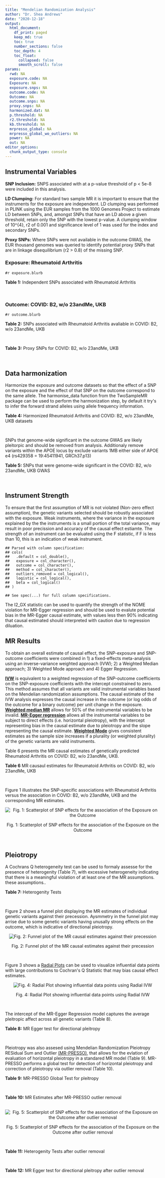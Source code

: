 ```yaml
---
title: "Mendelian Randomization Analysis"
author: "Dr. Shea Andrews"
date: "2020-12-18"
output:
  html_document:
    df_print: paged
    keep_md: true
    toc: true
    number_sections: false
    toc_depth: 4
    toc_float:
      collapsed: false
      smooth_scroll: false
params:
  rwd: NA
  exposure.code: NA
  Exposure: NA
  exposure.snps: NA
  outcome.code: NA
  Outcome: NA
  outcome.snps: NA
  proxy.snps: NA
  harmonized.dat: NA
  p.threshold: NA
  r2.threshold: NA
  kb.threshold: NA
  mrpresso_global: NA
  mrpresso_global_wo_outliers: NA
  power: NA
  out: NA
editor_options:
  chunk_output_type: console
---
```







## Instrumental Variables
**SNP Inclusion:** SNPS associated with at a p-value threshold of p < 5e-8 were included in this analysis.
<br>

**LD Clumping:** For standard two sample MR it is important to ensure that the instruments for the exposure are independent. LD clumping was performed in PLINK using the EUR samples from the 1000 Genomes Project to estimate LD between SNPs, and, amongst SNPs that have an LD above a given threshold, retain only the SNP with the lowest p-value. A clumping window of 10^{4}, r2 of 0.001 and significance level of 1 was used for the index and secondary SNPs.
<br>

**Proxy SNPs:** Where SNPs were not available in the outcome GWAS, the EUR thousand genomes was queried to identify potential proxy SNPs that are in linkage disequilibrium (r2 > 0.8) of the missing SNP.
<br>

### Exposure: Rheumatoid Arthritis
`#r exposure.blurb`
<br>

**Table 1:** Independent SNPs associated with Rheumatoid Arthritis
<div data-pagedtable="false">
  <script data-pagedtable-source type="application/json">
{"columns":[{"label":["SNP"],"name":[1],"type":["chr"],"align":["left"]},{"label":["CHROM"],"name":[2],"type":["dbl"],"align":["right"]},{"label":["POS"],"name":[3],"type":["dbl"],"align":["right"]},{"label":["REF"],"name":[4],"type":["chr"],"align":["left"]},{"label":["ALT"],"name":[5],"type":["chr"],"align":["left"]},{"label":["AF"],"name":[6],"type":["dbl"],"align":["right"]},{"label":["BETA"],"name":[7],"type":["dbl"],"align":["right"]},{"label":["SE"],"name":[8],"type":["dbl"],"align":["right"]},{"label":["Z"],"name":[9],"type":["dbl"],"align":["right"]},{"label":["P"],"name":[10],"type":["dbl"],"align":["right"]},{"label":["N"],"name":[11],"type":["dbl"],"align":["right"]},{"label":["TRAIT"],"name":[12],"type":["chr"],"align":["left"]}],"data":[{"1":"rs187786174","2":"1","3":"2523811","4":"G","5":"A","6":"0.0204778","7":"-0.11653382","8":"0.015306122","9":"-7.613543","10":"2.2e-10","11":"58284","12":"Rheumatoid_Arthritis"},{"1":"rs2240336","2":"1","3":"17674402","4":"C","5":"T","6":"0.3954930","7":"-0.10536052","8":"0.015306122","9":"-6.883554","10":"1.4e-09","11":"58284","12":"Rheumatoid_Arthritis"},{"1":"rs28411352","2":"1","3":"38278579","4":"C","5":"T","6":"0.2434500","7":"0.10436002","8":"0.022959184","9":"4.545458","10":"5.2e-09","11":"58284","12":"Rheumatoid_Arthritis"},{"1":"rs2476601","2":"1","3":"114377568","4":"A","5":"G","6":"0.8679250","7":"-0.59332700","8":"0.043367347","9":"-13.681400","10":"1.6e-149","11":"58284","12":"Rheumatoid_Arthritis"},{"1":"rs61828284","2":"1","3":"173299743","4":"C","5":"T","6":"0.0550693","7":"-0.19845094","8":"0.028061224","9":"-7.072070","10":"8.7e-09","11":"58284","12":"Rheumatoid_Arthritis"},{"1":"rs34695944","2":"2","3":"61124850","4":"T","5":"C","6":"0.3807150","7":"0.11653400","8":"0.015306122","9":"7.613540","10":"4.4e-14","11":"58284","12":"Rheumatoid_Arthritis"},{"1":"rs2661798","2":"2","3":"65635688","4":"A","5":"T","6":"0.3834450","7":"0.09431070","8":"0.015306122","9":"6.161630","10":"1.1e-09","11":"58284","12":"Rheumatoid_Arthritis"},{"1":"rs9653442","2":"2","3":"100825367","4":"C","5":"T","6":"0.5316020","7":"-0.10536052","8":"0.015306122","9":"-6.883554","10":"3.6e-12","11":"58284","12":"Rheumatoid_Arthritis"},{"1":"rs13426947","2":"2","3":"191933254","4":"G","5":"A","6":"0.1827410","7":"0.13102826","8":"0.022959184","9":"5.707009","10":"2.4e-12","11":"58284","12":"Rheumatoid_Arthritis"},{"1":"rs3087243","2":"2","3":"204738919","4":"G","5":"A","6":"0.3997100","7":"-0.13926207","8":"0.015306122","9":"-9.098455","10":"9.2e-20","11":"58284","12":"Rheumatoid_Arthritis"},{"1":"rs4452313","2":"3","3":"17047032","4":"A","5":"T","6":"0.2911230","7":"0.10536100","8":"0.015306122","9":"6.883550","10":"2.7e-10","11":"58284","12":"Rheumatoid_Arthritis"},{"1":"rs9310852","2":"3","3":"27784997","4":"A","5":"G","6":"0.4663500","7":"0.08338160","8":"0.015306122","9":"5.447600","10":"3.2e-08","11":"58284","12":"Rheumatoid_Arthritis"},{"1":"rs73081554","2":"3","3":"58302935","4":"C","5":"T","6":"0.0746377","7":"0.16551444","8":"0.035714286","9":"4.634404","10":"4.7e-08","11":"58284","12":"Rheumatoid_Arthritis"},{"1":"rs34046593","2":"4","3":"26111593","4":"G","5":"A","6":"0.2991580","7":"0.13976194","8":"0.020408163","9":"6.848335","10":"9.2e-17","11":"58284","12":"Rheumatoid_Arthritis"},{"1":"rs7731626","2":"5","3":"55444683","4":"G","5":"A","6":"0.3155110","7":"-0.19845094","8":"0.017857143","9":"-11.113253","10":"7.9e-23","11":"58284","12":"Rheumatoid_Arthritis"},{"1":"rs2561477","2":"5","3":"102608924","4":"G","5":"A","6":"0.3092130","7":"-0.10536052","8":"0.015306122","9":"-6.883554","10":"5.2e-10","11":"58284","12":"Rheumatoid_Arthritis"},{"1":"rs75599496","2":"6","3":"29205139","4":"G","5":"A","6":"0.0732724","7":"0.26236426","8":"0.038265306","9":"6.856453","10":"9.3e-18","11":"58284","12":"Rheumatoid_Arthritis"},{"1":"rs73432769","2":"6","3":"30716170","4":"C","5":"T","6":"0.0184850","7":"0.35065687","8":"0.066326531","9":"5.286827","10":"2.3e-13","11":"58284","12":"Rheumatoid_Arthritis"},{"1":"rs7754520","2":"6","3":"31906505","4":"C","5":"T","6":"0.0691295","7":"-0.57981850","8":"0.017857143","9":"-32.469836","10":"2.5e-75","11":"58284","12":"Rheumatoid_Arthritis"},{"1":"rs9296009","2":"6","3":"32114515","4":"A","5":"T","6":"0.1878170","7":"0.59783700","8":"0.007653061","9":"78.117400","10":"1.0e-250","11":"58284","12":"Rheumatoid_Arthritis"},{"1":"rs2858329","2":"6","3":"32658801","4":"A","5":"G","6":"0.4728350","7":"0.47803600","8":"0.010204082","9":"46.847500","10":"4.9e-204","11":"58284","12":"Rheumatoid_Arthritis"},{"1":"rs9277398","2":"6","3":"33051280","4":"T","5":"C","6":"0.2576700","7":"-0.35065700","8":"0.025510204","9":"-13.745700","10":"1.3e-86","11":"58284","12":"Rheumatoid_Arthritis"},{"1":"rs9277956","2":"6","3":"33211790","4":"G","5":"C","6":"0.1124360","7":"0.24846100","8":"0.017857143","9":"13.913800","10":"1.1e-32","11":"58284","12":"Rheumatoid_Arthritis"},{"1":"rs3799963","2":"6","3":"44231479","4":"G","5":"C","6":"0.0456204","7":"0.28768200","8":"0.038265306","9":"7.518090","10":"3.3e-08","11":"58284","12":"Rheumatoid_Arthritis"},{"1":"rs17264332","2":"6","3":"138005515","4":"A","5":"G","6":"0.2031930","7":"0.16251900","8":"0.015306122","9":"10.617900","10":"7.1e-19","11":"58284","12":"Rheumatoid_Arthritis"},{"1":"rs212389","2":"6","3":"159489791","4":"G","5":"A","6":"0.6965900","7":"0.09531018","8":"0.017857143","9":"5.337370","10":"1.1e-09","11":"58284","12":"Rheumatoid_Arthritis"},{"1":"rs1571878","2":"6","3":"167540842","4":"C","5":"T","6":"0.5631370","7":"-0.11653382","8":"0.012755102","9":"-9.136251","10":"4.9e-15","11":"58284","12":"Rheumatoid_Arthritis"},{"1":"rs3778753","2":"7","3":"128580042","4":"A","5":"G","6":"0.4340900","7":"0.11653400","8":"0.012755102","9":"9.136250","10":"4.2e-12","11":"58284","12":"Rheumatoid_Arthritis"},{"1":"rs11574914","2":"9","3":"34710338","4":"G","5":"A","6":"0.2992700","7":"0.12221763","8":"0.017857143","9":"6.844187","10":"1.5e-13","11":"58284","12":"Rheumatoid_Arthritis"},{"1":"rs10985070","2":"9","3":"123636121","4":"C","5":"A","6":"0.5272530","7":"-0.08338161","8":"0.015306122","9":"-5.447598","10":"1.7e-08","11":"58284","12":"Rheumatoid_Arthritis"},{"1":"rs706778","2":"10","3":"6098949","4":"C","5":"T","6":"0.4382760","7":"0.10436002","8":"0.017857143","9":"5.844161","10":"7.1e-12","11":"58284","12":"Rheumatoid_Arthritis"},{"1":"rs537544","2":"10","3":"8108382","4":"C","5":"T","6":"0.6293170","7":"-0.11653382","8":"0.015306122","9":"-7.613543","10":"8.0e-11","11":"58284","12":"Rheumatoid_Arthritis"},{"1":"rs12764378","2":"10","3":"63800004","4":"G","5":"A","6":"0.1825770","7":"0.13102826","8":"0.020408163","9":"6.420385","10":"1.9e-13","11":"58284","12":"Rheumatoid_Arthritis"},{"1":"rs10790268","2":"11","3":"118729391","4":"A","5":"G","6":"0.7762200","7":"0.16251900","8":"0.017857143","9":"9.101060","10":"3.3e-15","11":"58284","12":"Rheumatoid_Arthritis"},{"1":"rs9603608","2":"13","3":"40318819","4":"A","5":"C","6":"0.3852190","7":"-0.10436000","8":"0.017857143","9":"-5.844160","10":"7.6e-11","11":"58284","12":"Rheumatoid_Arthritis"},{"1":"rs8032939","2":"15","3":"38834033","4":"T","5":"C","6":"0.2649730","7":"0.11653400","8":"0.015306122","9":"7.613540","10":"2.4e-12","11":"58284","12":"Rheumatoid_Arthritis"},{"1":"rs8026898","2":"15","3":"69991417","4":"G","5":"A","6":"0.2595490","7":"0.14842001","8":"0.017857143","9":"8.311520","10":"2.4e-17","11":"58284","12":"Rheumatoid_Arthritis"},{"1":"rs13330176","2":"16","3":"86019087","4":"T","5":"A","6":"0.2022250","7":"0.11332869","8":"0.022959184","9":"4.936094","10":"9.0e-09","11":"58284","12":"Rheumatoid_Arthritis"},{"1":"rs59716545","2":"17","3":"38031857","4":"T","5":"G","6":"0.4167600","7":"0.09431070","8":"0.015306122","9":"6.161630","10":"2.0e-09","11":"58284","12":"Rheumatoid_Arthritis"},{"1":"rs592390","2":"18","3":"12822314","4":"T","5":"C","6":"0.4455140","7":"-0.09531020","8":"0.017857143","9":"-5.337370","10":"3.8e-09","11":"58284","12":"Rheumatoid_Arthritis"},{"1":"rs74956615","2":"19","3":"10427721","4":"T","5":"A","6":"0.0428850","7":"-0.37106368","8":"0.033163265","9":"-11.188997","10":"3.3e-16","11":"58284","12":"Rheumatoid_Arthritis"},{"1":"rs4239702","2":"20","3":"44749251","4":"T","5":"C","6":"0.7548950","7":"0.13926200","8":"0.015306122","9":"9.098460","10":"4.2e-14","11":"58284","12":"Rheumatoid_Arthritis"},{"1":"rs8133843","2":"21","3":"36738242","4":"G","5":"A","6":"0.6307830","7":"0.09531018","8":"0.020408163","9":"4.670199","10":"6.0e-09","11":"58284","12":"Rheumatoid_Arthritis"},{"1":"rs225433","2":"21","3":"43809418","4":"C","5":"G","6":"0.2398330","7":"-0.12783337","8":"0.020408163","9":"-6.263835","10":"1.8e-08","11":"58284","12":"Rheumatoid_Arthritis"},{"1":"rs2069235","2":"22","3":"39747780","4":"G","5":"A","6":"0.3169090","7":"0.10436002","8":"0.017857143","9":"5.844161","10":"3.0e-10","11":"58284","12":"Rheumatoid_Arthritis"}],"options":{"columns":{"min":{},"max":[10]},"rows":{"min":[10],"max":[10]},"pages":{}}}
  </script>
</div>
<br>

### Outcome: COVID: B2, w/o 23andMe, UKB
`#r outcome.blurb`
<br>

**Table 2:** SNPs associated with Rheumatoid Arthritis avaliable in COVID: B2, w/o 23andMe, UKB
<div data-pagedtable="false">
  <script data-pagedtable-source type="application/json">
{"columns":[{"label":["SNP"],"name":[1],"type":["chr"],"align":["left"]},{"label":["CHROM"],"name":[2],"type":["dbl"],"align":["right"]},{"label":["POS"],"name":[3],"type":["dbl"],"align":["right"]},{"label":["REF"],"name":[4],"type":["chr"],"align":["left"]},{"label":["ALT"],"name":[5],"type":["chr"],"align":["left"]},{"label":["AF"],"name":[6],"type":["dbl"],"align":["right"]},{"label":["BETA"],"name":[7],"type":["dbl"],"align":["right"]},{"label":["SE"],"name":[8],"type":["dbl"],"align":["right"]},{"label":["Z"],"name":[9],"type":["dbl"],"align":["right"]},{"label":["P"],"name":[10],"type":["dbl"],"align":["right"]},{"label":["N"],"name":[11],"type":["dbl"],"align":["right"]},{"label":["TRAIT"],"name":[12],"type":["chr"],"align":["left"]}],"data":[{"1":"rs2240336","2":"1","3":"17674402","4":"C","5":"T","6":"0.41490","7":"5.5840e-03","8":"0.026052","9":"0.214340550","10":"8.303e-01","11":"543388","12":"COVID:_hospitalized_vs._population__eur_w/o_23andMe__ukbb"},{"1":"rs28411352","2":"1","3":"38278579","4":"C","5":"T","6":"0.28920","7":"-9.8667e-02","8":"0.030626","9":"-3.221674394","10":"1.275e-03","11":"543388","12":"COVID:_hospitalized_vs._population__eur_w/o_23andMe__ukbb"},{"1":"rs2476601","2":"1","3":"114377568","4":"A","5":"G","6":"0.85740","7":"-2.0150e-02","8":"0.045765","9":"-0.440292800","10":"6.597e-01","11":"543388","12":"COVID:_hospitalized_vs._population__eur_w/o_23andMe__ukbb"},{"1":"rs61828284","2":"1","3":"173299743","4":"C","5":"T","6":"0.07610","7":"-1.4596e-04","8":"0.049429","9":"-0.002952922","10":"9.976e-01","11":"543388","12":"COVID:_hospitalized_vs._population__eur_w/o_23andMe__ukbb"},{"1":"rs34695944","2":"2","3":"61124850","4":"T","5":"C","6":"0.35330","7":"-9.5032e-03","8":"0.026495","9":"-0.358678996","10":"7.198e-01","11":"543388","12":"COVID:_hospitalized_vs._population__eur_w/o_23andMe__ukbb"},{"1":"rs2661798","2":"2","3":"65635688","4":"A","5":"T","6":"0.41620","7":"-4.6787e-02","8":"0.033035","9":"-1.416285758","10":"1.567e-01","11":"533332","12":"COVID:_hospitalized_vs._population__eur_w/o_23andMe__ukbb"},{"1":"rs9653442","2":"2","3":"100825367","4":"C","5":"T","6":"0.53050","7":"-6.8035e-02","8":"0.025700","9":"-2.647276265","10":"8.114e-03","11":"543388","12":"COVID:_hospitalized_vs._population__eur_w/o_23andMe__ukbb"},{"1":"rs13426947","2":"2","3":"191933254","4":"G","5":"A","6":"0.21850","7":"1.9077e-02","8":"0.032219","9":"0.592104038","10":"5.538e-01","11":"543388","12":"COVID:_hospitalized_vs._population__eur_w/o_23andMe__ukbb"},{"1":"rs3087243","2":"2","3":"204738919","4":"G","5":"A","6":"0.37260","7":"-3.0253e-02","8":"0.026001","9":"-1.163532172","10":"2.446e-01","11":"542775","12":"COVID:_hospitalized_vs._population__eur_w/o_23andMe__ukbb"},{"1":"rs4452313","2":"3","3":"17047032","4":"A","5":"T","6":"0.29290","7":"-2.8109e-02","8":"0.027571","9":"-1.019513257","10":"3.080e-01","11":"543388","12":"COVID:_hospitalized_vs._population__eur_w/o_23andMe__ukbb"},{"1":"rs9310852","2":"3","3":"27784997","4":"A","5":"G","6":"0.46600","7":"-2.8939e-02","8":"0.032823","9":"-0.881668342","10":"3.780e-01","11":"533332","12":"COVID:_hospitalized_vs._population__eur_w/o_23andMe__ukbb"},{"1":"rs73081554","2":"3","3":"58302935","4":"C","5":"T","6":"0.07081","7":"-8.7457e-02","8":"0.071394","9":"-1.224990896","10":"2.206e-01","11":"533332","12":"COVID:_hospitalized_vs._population__eur_w/o_23andMe__ukbb"},{"1":"rs34046593","2":"4","3":"26111593","4":"G","5":"A","6":"0.29260","7":"7.0423e-02","8":"0.034776","9":"2.025046009","10":"4.287e-02","11":"533332","12":"COVID:_hospitalized_vs._population__eur_w/o_23andMe__ukbb"},{"1":"rs7731626","2":"5","3":"55444683","4":"G","5":"A","6":"0.34280","7":"-8.1959e-03","8":"0.026461","9":"-0.309735082","10":"7.568e-01","11":"542775","12":"COVID:_hospitalized_vs._population__eur_w/o_23andMe__ukbb"},{"1":"rs2561477","2":"5","3":"102608924","4":"G","5":"A","6":"0.30650","7":"-4.3881e-03","8":"0.034374","9":"-0.127657532","10":"8.984e-01","11":"533332","12":"COVID:_hospitalized_vs._population__eur_w/o_23andMe__ukbb"},{"1":"rs75599496","2":"6","3":"29205139","4":"G","5":"A","6":"0.07965","7":"4.0054e-02","8":"0.058525","9":"0.684391286","10":"4.937e-01","11":"543388","12":"COVID:_hospitalized_vs._population__eur_w/o_23andMe__ukbb"},{"1":"rs73432769","2":"6","3":"30716170","4":"C","5":"T","6":"0.02304","7":"4.1331e-02","8":"0.087684","9":"0.471363077","10":"6.374e-01","11":"543388","12":"COVID:_hospitalized_vs._population__eur_w/o_23andMe__ukbb"},{"1":"rs7754520","2":"6","3":"31906505","4":"C","5":"T","6":"0.08313","7":"5.5138e-02","8":"0.044656","9":"1.234727696","10":"2.169e-01","11":"542775","12":"COVID:_hospitalized_vs._population__eur_w/o_23andMe__ukbb"},{"1":"rs9296009","2":"6","3":"32114515","4":"A","5":"T","6":"0.23830","7":"4.5171e-02","8":"0.042990","9":"1.050732729","10":"2.934e-01","11":"533332","12":"COVID:_hospitalized_vs._population__eur_w/o_23andMe__ukbb"},{"1":"rs9277398","2":"6","3":"33051280","4":"T","5":"C","6":"0.29200","7":"3.3666e-02","8":"0.037824","9":"0.890069797","10":"3.734e-01","11":"530714","12":"COVID:_hospitalized_vs._population__eur_w/o_23andMe__ukbb"},{"1":"rs9277956","2":"6","3":"33211790","4":"G","5":"C","6":"0.14650","7":"1.5920e-02","8":"0.044303","9":"0.359343611","10":"7.193e-01","11":"294621","12":"COVID:_hospitalized_vs._population__eur_w/o_23andMe__ukbb"},{"1":"rs3799963","2":"6","3":"44231479","4":"G","5":"C","6":"0.05656","7":"-9.3209e-02","8":"0.087518","9":"-1.065026623","10":"2.869e-01","11":"532719","12":"COVID:_hospitalized_vs._population__eur_w/o_23andMe__ukbb"},{"1":"rs17264332","2":"6","3":"138005515","4":"A","5":"G","6":"0.19230","7":"-3.5484e-02","8":"0.031929","9":"-1.111340787","10":"2.664e-01","11":"543388","12":"COVID:_hospitalized_vs._population__eur_w/o_23andMe__ukbb"},{"1":"rs212389","2":"6","3":"159489791","4":"G","5":"A","6":"0.65850","7":"7.8687e-05","8":"0.026772","9":"0.002939153","10":"9.977e-01","11":"542775","12":"COVID:_hospitalized_vs._population__eur_w/o_23andMe__ukbb"},{"1":"rs1571878","2":"6","3":"167540842","4":"C","5":"T","6":"0.54440","7":"-1.9019e-02","8":"0.025769","9":"-0.738057356","10":"4.605e-01","11":"543388","12":"COVID:_hospitalized_vs._population__eur_w/o_23andMe__ukbb"},{"1":"rs3778753","2":"7","3":"128580042","4":"A","5":"G","6":"0.46180","7":"1.4711e-02","8":"0.032242","9":"0.456268222","10":"6.482e-01","11":"532719","12":"COVID:_hospitalized_vs._population__eur_w/o_23andMe__ukbb"},{"1":"rs11574914","2":"9","3":"34710338","4":"G","5":"A","6":"0.30740","7":"-2.3123e-02","8":"0.034940","9":"-0.661791643","10":"5.081e-01","11":"533332","12":"COVID:_hospitalized_vs._population__eur_w/o_23andMe__ukbb"},{"1":"rs10985070","2":"9","3":"123636121","4":"C","5":"A","6":"0.53890","7":"1.0148e-03","8":"0.033475","9":"0.030315161","10":"9.758e-01","11":"533332","12":"COVID:_hospitalized_vs._population__eur_w/o_23andMe__ukbb"},{"1":"rs706778","2":"10","3":"6098949","4":"C","5":"T","6":"0.46060","7":"6.1159e-02","8":"0.025898","9":"2.361533709","10":"1.820e-02","11":"543388","12":"COVID:_hospitalized_vs._population__eur_w/o_23andMe__ukbb"},{"1":"rs537544","2":"10","3":"8108382","4":"C","5":"T","6":"0.61600","7":"-1.0692e-02","8":"0.034557","9":"-0.309401858","10":"7.570e-01","11":"532719","12":"COVID:_hospitalized_vs._population__eur_w/o_23andMe__ukbb"},{"1":"rs12764378","2":"10","3":"63800004","4":"G","5":"A","6":"0.20680","7":"-2.0724e-02","8":"0.030575","9":"-0.677808667","10":"4.979e-01","11":"543388","12":"COVID:_hospitalized_vs._population__eur_w/o_23andMe__ukbb"},{"1":"rs10790268","2":"11","3":"118729391","4":"A","5":"G","6":"0.81870","7":"-3.4750e-02","8":"0.034486","9":"-1.007655280","10":"3.136e-01","11":"540772","12":"COVID:_hospitalized_vs._population__eur_w/o_23andMe__ukbb"},{"1":"rs9603608","2":"13","3":"40318819","4":"A","5":"C","6":"0.33920","7":"-2.7720e-02","8":"0.029462","9":"-0.940872989","10":"3.468e-01","11":"540772","12":"COVID:_hospitalized_vs._population__eur_w/o_23andMe__ukbb"},{"1":"rs8032939","2":"15","3":"38834033","4":"T","5":"C","6":"0.24650","7":"-1.1478e-02","8":"0.029407","9":"-0.390315231","10":"6.963e-01","11":"543388","12":"COVID:_hospitalized_vs._population__eur_w/o_23andMe__ukbb"},{"1":"rs8026898","2":"15","3":"69991417","4":"G","5":"A","6":"0.27040","7":"1.7650e-02","8":"0.028949","9":"0.609692908","10":"5.421e-01","11":"543388","12":"COVID:_hospitalized_vs._population__eur_w/o_23andMe__ukbb"},{"1":"rs13330176","2":"16","3":"86019087","4":"T","5":"A","6":"0.21820","7":"5.4118e-02","8":"0.039999","9":"1.352983825","10":"1.761e-01","11":"533332","12":"COVID:_hospitalized_vs._population__eur_w/o_23andMe__ukbb"},{"1":"rs59716545","2":"17","3":"38031857","4":"T","5":"G","6":"0.46540","7":"4.6110e-02","8":"0.026742","9":"1.724253982","10":"8.466e-02","11":"30266","12":"COVID:_hospitalized_vs._population__eur_w/o_23andMe__ukbb"},{"1":"rs592390","2":"18","3":"12822314","4":"T","5":"C","6":"0.45650","7":"2.7446e-02","8":"0.025895","9":"1.059895733","10":"2.892e-01","11":"543388","12":"COVID:_hospitalized_vs._population__eur_w/o_23andMe__ukbb"},{"1":"rs74956615","2":"19","3":"10427721","4":"T","5":"A","6":"0.04672","7":"3.6159e-01","8":"0.057347","9":"6.305299318","10":"2.875e-10","11":"268364","12":"COVID:_hospitalized_vs._population__eur_w/o_23andMe__ukbb"},{"1":"rs4239702","2":"20","3":"44749251","4":"T","5":"C","6":"0.72360","7":"8.0625e-03","8":"0.027987","9":"0.288080180","10":"7.733e-01","11":"543388","12":"COVID:_hospitalized_vs._population__eur_w/o_23andMe__ukbb"},{"1":"rs8133843","2":"21","3":"36738242","4":"G","5":"A","6":"0.61270","7":"6.7698e-02","8":"0.033020","9":"2.050211993","10":"4.035e-02","11":"533332","12":"COVID:_hospitalized_vs._population__eur_w/o_23andMe__ukbb"},{"1":"rs225433","2":"21","3":"43809418","4":"C","5":"G","6":"0.22370","7":"-1.6680e-02","8":"0.051698","9":"-0.322643042","10":"7.470e-01","11":"530103","12":"COVID:_hospitalized_vs._population__eur_w/o_23andMe__ukbb"},{"1":"rs2069235","2":"22","3":"39747780","4":"G","5":"A","6":"0.29910","7":"-6.3362e-03","8":"0.028659","9":"-0.221089361","10":"8.250e-01","11":"543388","12":"COVID:_hospitalized_vs._population__eur_w/o_23andMe__ukbb"},{"1":"rs187786174","2":"NA","3":"NA","4":"NA","5":"NA","6":"NA","7":"NA","8":"NA","9":"NA","10":"NA","11":"NA","12":"NA"},{"1":"rs2858329","2":"NA","3":"NA","4":"NA","5":"NA","6":"NA","7":"NA","8":"NA","9":"NA","10":"NA","11":"NA","12":"NA"}],"options":{"columns":{"min":{},"max":[10]},"rows":{"min":[10],"max":[10]},"pages":{}}}
  </script>
</div>
<br>

**Table 3:** Proxy SNPs for COVID: B2, w/o 23andMe, UKB
<div data-pagedtable="false">
  <script data-pagedtable-source type="application/json">
{"columns":[{"label":["target_snp"],"name":[1],"type":["chr"],"align":["left"]},{"label":["proxy_snp"],"name":[2],"type":["chr"],"align":["left"]},{"label":["ld.r2"],"name":[3],"type":["dbl"],"align":["right"]},{"label":["Dprime"],"name":[4],"type":["dbl"],"align":["right"]},{"label":["PHASE"],"name":[5],"type":["chr"],"align":["left"]},{"label":["X12"],"name":[6],"type":["lgl"],"align":["right"]},{"label":["CHROM"],"name":[7],"type":["dbl"],"align":["right"]},{"label":["POS"],"name":[8],"type":["dbl"],"align":["right"]},{"label":["REF.proxy"],"name":[9],"type":["chr"],"align":["left"]},{"label":["ALT.proxy"],"name":[10],"type":["chr"],"align":["left"]},{"label":["AF"],"name":[11],"type":["dbl"],"align":["right"]},{"label":["BETA"],"name":[12],"type":["dbl"],"align":["right"]},{"label":["SE"],"name":[13],"type":["dbl"],"align":["right"]},{"label":["Z"],"name":[14],"type":["dbl"],"align":["right"]},{"label":["P"],"name":[15],"type":["dbl"],"align":["right"]},{"label":["N"],"name":[16],"type":["dbl"],"align":["right"]},{"label":["TRAIT"],"name":[17],"type":["chr"],"align":["left"]},{"label":["ref"],"name":[18],"type":["chr"],"align":["left"]},{"label":["ref.proxy"],"name":[19],"type":["chr"],"align":["left"]},{"label":["alt"],"name":[20],"type":["chr"],"align":["left"]},{"label":["alt.proxy"],"name":[21],"type":["chr"],"align":["left"]},{"label":["ALT"],"name":[22],"type":["chr"],"align":["left"]},{"label":["REF"],"name":[23],"type":["chr"],"align":["left"]},{"label":["proxy.outcome"],"name":[24],"type":["lgl"],"align":["right"]}],"data":[{"1":"rs187786174","2":"rs745368","3":"0.990767","4":"1","5":"AT/GC","6":"NA","7":"1","8":"2524205","9":"C","10":"T","11":"0.3232","12":"-0.013184","13":"0.029813","14":"-0.4422232","15":"0.6583","16":"540159","17":"COVID:_hospitalized_vs._population__eur_w/o_23andMe__ukbb","18":"A","19":"T","20":"G","21":"C","22":"A","23":"G","24":"TRUE"},{"1":"rs2858329","2":"rs9275101","3":"0.988131","4":"1","5":"AG/GA","6":"NA","7":"6","8":"32649355","9":"G","10":"A","11":"0.4176","12":"-0.038969","13":"0.036123","14":"-1.0787864","15":"0.2807","16":"530714","17":"COVID:_hospitalized_vs._population__eur_w/o_23andMe__ukbb","18":"A","19":"G","20":"G","21":"A","22":"G","23":"A","24":"TRUE"}],"options":{"columns":{"min":{},"max":[10]},"rows":{"min":[10],"max":[10]},"pages":{}}}
  </script>
</div>
<br>

## Data harmonization
Harmonize the exposure and outcome datasets so that the effect of a SNP on the exposure and the effect of that SNP on the outcome correspond to the same allele. The harmonise_data function from the TwoSampleMR package can be used to perform the harmonization step, by default it try's to infer the forward strand alleles using allele frequency information.
<br>

**Table 4:** Harmonized Rheumatoid Arthritis and COVID: B2, w/o 23andMe, UKB datasets
<div data-pagedtable="false">
  <script data-pagedtable-source type="application/json">
{"columns":[{"label":["SNP"],"name":[1],"type":["chr"],"align":["left"]},{"label":["effect_allele.exposure"],"name":[2],"type":["chr"],"align":["left"]},{"label":["other_allele.exposure"],"name":[3],"type":["chr"],"align":["left"]},{"label":["effect_allele.outcome"],"name":[4],"type":["chr"],"align":["left"]},{"label":["other_allele.outcome"],"name":[5],"type":["chr"],"align":["left"]},{"label":["beta.exposure"],"name":[6],"type":["dbl"],"align":["right"]},{"label":["beta.outcome"],"name":[7],"type":["dbl"],"align":["right"]},{"label":["eaf.exposure"],"name":[8],"type":["dbl"],"align":["right"]},{"label":["eaf.outcome"],"name":[9],"type":["dbl"],"align":["right"]},{"label":["remove"],"name":[10],"type":["lgl"],"align":["right"]},{"label":["palindromic"],"name":[11],"type":["lgl"],"align":["right"]},{"label":["ambiguous"],"name":[12],"type":["lgl"],"align":["right"]},{"label":["id.outcome"],"name":[13],"type":["chr"],"align":["left"]},{"label":["chr.outcome"],"name":[14],"type":["dbl"],"align":["right"]},{"label":["pos.outcome"],"name":[15],"type":["dbl"],"align":["right"]},{"label":["se.outcome"],"name":[16],"type":["dbl"],"align":["right"]},{"label":["z.outcome"],"name":[17],"type":["dbl"],"align":["right"]},{"label":["pval.outcome"],"name":[18],"type":["dbl"],"align":["right"]},{"label":["samplesize.outcome"],"name":[19],"type":["dbl"],"align":["right"]},{"label":["outcome"],"name":[20],"type":["chr"],"align":["left"]},{"label":["mr_keep.outcome"],"name":[21],"type":["lgl"],"align":["right"]},{"label":["pval_origin.outcome"],"name":[22],"type":["chr"],"align":["left"]},{"label":["chr.exposure"],"name":[23],"type":["dbl"],"align":["right"]},{"label":["pos.exposure"],"name":[24],"type":["dbl"],"align":["right"]},{"label":["se.exposure"],"name":[25],"type":["dbl"],"align":["right"]},{"label":["z.exposure"],"name":[26],"type":["dbl"],"align":["right"]},{"label":["pval.exposure"],"name":[27],"type":["dbl"],"align":["right"]},{"label":["samplesize.exposure"],"name":[28],"type":["dbl"],"align":["right"]},{"label":["exposure"],"name":[29],"type":["chr"],"align":["left"]},{"label":["mr_keep.exposure"],"name":[30],"type":["lgl"],"align":["right"]},{"label":["pval_origin.exposure"],"name":[31],"type":["chr"],"align":["left"]},{"label":["id.exposure"],"name":[32],"type":["chr"],"align":["left"]},{"label":["action"],"name":[33],"type":["dbl"],"align":["right"]},{"label":["mr_keep"],"name":[34],"type":["lgl"],"align":["right"]},{"label":["pt"],"name":[35],"type":["dbl"],"align":["right"]},{"label":["pleitropy_keep"],"name":[36],"type":["lgl"],"align":["right"]},{"label":["mrpresso_RSSobs"],"name":[37],"type":["dbl"],"align":["right"]},{"label":["mrpresso_pval"],"name":[38],"type":["chr"],"align":["left"]},{"label":["mrpresso_keep"],"name":[39],"type":["lgl"],"align":["right"]}],"data":[{"1":"rs10790268","2":"G","3":"A","4":"G","5":"A","6":"0.16251900","7":"-3.4750e-02","8":"0.7762200","9":"0.81870","10":"FALSE","11":"FALSE","12":"FALSE","13":"FXpkWR","14":"11","15":"118729391","16":"0.034486","17":"-1.007655280","18":"3.136e-01","19":"540772","20":"covidhgi2020anaB2v4eurwoukbb","21":"TRUE","22":"reported","23":"11","24":"118729391","25":"0.017857143","26":"9.101060","27":"3.3e-15","28":"58284","29":"Okada2014rartis","30":"TRUE","31":"reported","32":"pAHhrW","33":"2","34":"TRUE","35":"5e-08","36":"TRUE","37":"1.005496e-03","38":"1","39":"TRUE"},{"1":"rs10985070","2":"A","3":"C","4":"A","5":"C","6":"-0.08338161","7":"1.0148e-03","8":"0.5272530","9":"0.53890","10":"FALSE","11":"FALSE","12":"FALSE","13":"FXpkWR","14":"9","15":"123636121","16":"0.033475","17":"0.030315161","18":"9.758e-01","19":"533332","20":"covidhgi2020anaB2v4eurwoukbb","21":"TRUE","22":"reported","23":"9","24":"123636121","25":"0.015306122","26":"-5.447598","27":"1.7e-08","28":"58284","29":"Okada2014rartis","30":"TRUE","31":"reported","32":"pAHhrW","33":"2","34":"TRUE","35":"5e-08","36":"TRUE","37":"6.313475e-07","38":"1","39":"TRUE"},{"1":"rs11574914","2":"A","3":"G","4":"A","5":"G","6":"0.12221763","7":"-2.3123e-02","8":"0.2992700","9":"0.30740","10":"FALSE","11":"FALSE","12":"FALSE","13":"FXpkWR","14":"9","15":"34710338","16":"0.034940","17":"-0.661791643","18":"5.081e-01","19":"533332","20":"covidhgi2020anaB2v4eurwoukbb","21":"TRUE","22":"reported","23":"9","24":"34710338","25":"0.017857143","26":"6.844187","27":"1.5e-13","28":"58284","29":"Okada2014rartis","30":"TRUE","31":"reported","32":"pAHhrW","33":"2","34":"TRUE","35":"5e-08","36":"TRUE","37":"4.263350e-04","38":"1","39":"TRUE"},{"1":"rs12764378","2":"A","3":"G","4":"A","5":"G","6":"0.13102826","7":"-2.0724e-02","8":"0.1825770","9":"0.20680","10":"FALSE","11":"FALSE","12":"FALSE","13":"FXpkWR","14":"10","15":"63800004","16":"0.030575","17":"-0.677808667","18":"4.979e-01","19":"543388","20":"covidhgi2020anaB2v4eurwoukbb","21":"TRUE","22":"reported","23":"10","24":"63800004","25":"0.020408163","26":"6.420385","27":"1.9e-13","28":"58284","29":"Okada2014rartis","30":"TRUE","31":"reported","32":"pAHhrW","33":"2","34":"TRUE","35":"5e-08","36":"TRUE","37":"3.280641e-04","38":"1","39":"TRUE"},{"1":"rs13330176","2":"A","3":"T","4":"A","5":"T","6":"0.11332869","7":"5.4118e-02","8":"0.2022250","9":"0.21820","10":"FALSE","11":"TRUE","12":"FALSE","13":"FXpkWR","14":"16","15":"86019087","16":"0.039999","17":"1.352983825","18":"1.761e-01","19":"533332","20":"covidhgi2020anaB2v4eurwoukbb","21":"TRUE","22":"reported","23":"16","24":"86019087","25":"0.022959184","26":"4.936094","27":"9.0e-09","28":"58284","29":"Okada2014rartis","30":"TRUE","31":"reported","32":"pAHhrW","33":"2","34":"TRUE","35":"5e-08","36":"TRUE","37":"3.235753e-03","38":"1","39":"TRUE"},{"1":"rs13426947","2":"A","3":"G","4":"A","5":"G","6":"0.13102826","7":"1.9077e-02","8":"0.1827410","9":"0.21850","10":"FALSE","11":"FALSE","12":"FALSE","13":"FXpkWR","14":"2","15":"191933254","16":"0.032219","17":"0.592104038","18":"5.538e-01","19":"543388","20":"covidhgi2020anaB2v4eurwoukbb","21":"TRUE","22":"reported","23":"2","24":"191933254","25":"0.022959184","26":"5.707009","27":"2.4e-12","28":"58284","29":"Okada2014rartis","30":"TRUE","31":"reported","32":"pAHhrW","33":"2","34":"TRUE","35":"5e-08","36":"TRUE","37":"4.912742e-04","38":"1","39":"TRUE"},{"1":"rs1571878","2":"T","3":"C","4":"T","5":"C","6":"-0.11653382","7":"-1.9019e-02","8":"0.5631370","9":"0.54440","10":"FALSE","11":"FALSE","12":"FALSE","13":"FXpkWR","14":"6","15":"167540842","16":"0.025769","17":"-0.738057356","18":"4.605e-01","19":"543388","20":"covidhgi2020anaB2v4eurwoukbb","21":"TRUE","22":"reported","23":"6","24":"167540842","25":"0.012755102","26":"-9.136251","27":"4.9e-15","28":"58284","29":"Okada2014rartis","30":"TRUE","31":"reported","32":"pAHhrW","33":"2","34":"TRUE","35":"5e-08","36":"TRUE","37":"4.773087e-04","38":"1","39":"TRUE"},{"1":"rs17264332","2":"G","3":"A","4":"G","5":"A","6":"0.16251900","7":"-3.5484e-02","8":"0.2031930","9":"0.19230","10":"FALSE","11":"FALSE","12":"FALSE","13":"FXpkWR","14":"6","15":"138005515","16":"0.031929","17":"-1.111340787","18":"2.664e-01","19":"543388","20":"covidhgi2020anaB2v4eurwoukbb","21":"TRUE","22":"reported","23":"6","24":"138005515","25":"0.015306122","26":"10.617900","27":"7.1e-19","28":"58284","29":"Okada2014rartis","30":"TRUE","31":"reported","32":"pAHhrW","33":"2","34":"TRUE","35":"5e-08","36":"TRUE","37":"1.058726e-03","38":"1","39":"TRUE"},{"1":"rs187786174","2":"A","3":"G","4":"A","5":"G","6":"-0.11653382","7":"-1.3184e-02","8":"0.0204778","9":"0.32320","10":"FALSE","11":"FALSE","12":"FALSE","13":"FXpkWR","14":"1","15":"2524205","16":"0.029813","17":"-0.442223191","18":"6.583e-01","19":"540159","20":"covidhgi2020anaB2v4eurwoukbb","21":"TRUE","22":"reported","23":"1","24":"2523811","25":"0.015306122","26":"-7.613543","27":"2.2e-10","28":"58284","29":"Okada2014rartis","30":"TRUE","31":"reported","32":"pAHhrW","33":"2","34":"TRUE","35":"5e-08","36":"TRUE","37":"2.519606e-04","38":"1","39":"TRUE"},{"1":"rs2069235","2":"A","3":"G","4":"A","5":"G","6":"0.10436002","7":"-6.3362e-03","8":"0.3169090","9":"0.29910","10":"FALSE","11":"FALSE","12":"FALSE","13":"FXpkWR","14":"22","15":"39747780","16":"0.028659","17":"-0.221089361","18":"8.250e-01","19":"543388","20":"covidhgi2020anaB2v4eurwoukbb","21":"TRUE","22":"reported","23":"22","24":"39747780","25":"0.017857143","26":"5.844161","27":"3.0e-10","28":"58284","29":"Okada2014rartis","30":"TRUE","31":"reported","32":"pAHhrW","33":"2","34":"TRUE","35":"5e-08","36":"TRUE","37":"1.691632e-05","38":"1","39":"TRUE"},{"1":"rs212389","2":"A","3":"G","4":"A","5":"G","6":"0.09531018","7":"7.8687e-05","8":"0.6965900","9":"0.65850","10":"FALSE","11":"FALSE","12":"FALSE","13":"FXpkWR","14":"6","15":"159489791","16":"0.026772","17":"0.002939153","18":"9.977e-01","19":"542775","20":"covidhgi2020anaB2v4eurwoukbb","21":"TRUE","22":"reported","23":"6","24":"159489791","25":"0.017857143","26":"5.337370","27":"1.1e-09","28":"58284","29":"Okada2014rartis","30":"TRUE","31":"reported","32":"pAHhrW","33":"2","34":"TRUE","35":"5e-08","36":"TRUE","37":"4.673088e-06","38":"1","39":"TRUE"},{"1":"rs2240336","2":"T","3":"C","4":"T","5":"C","6":"-0.10536052","7":"5.5840e-03","8":"0.3954930","9":"0.41490","10":"FALSE","11":"FALSE","12":"FALSE","13":"FXpkWR","14":"1","15":"17674402","16":"0.026052","17":"0.214340550","18":"8.303e-01","19":"543388","20":"covidhgi2020anaB2v4eurwoukbb","21":"TRUE","22":"reported","23":"1","24":"17674402","25":"0.015306122","26":"-6.883554","27":"1.4e-09","28":"58284","29":"Okada2014rartis","30":"TRUE","31":"reported","32":"pAHhrW","33":"2","34":"TRUE","35":"5e-08","36":"TRUE","37":"1.114977e-05","38":"1","39":"TRUE"},{"1":"rs225433","2":"G","3":"C","4":"G","5":"C","6":"-0.12783337","7":"-1.6680e-02","8":"0.2398330","9":"0.22370","10":"FALSE","11":"TRUE","12":"FALSE","13":"FXpkWR","14":"21","15":"43809418","16":"0.051698","17":"-0.322643042","18":"7.470e-01","19":"530103","20":"covidhgi2020anaB2v4eurwoukbb","21":"TRUE","22":"reported","23":"21","24":"43809418","25":"0.020408163","26":"-6.263835","27":"1.8e-08","28":"58284","29":"Okada2014rartis","30":"TRUE","31":"reported","32":"pAHhrW","33":"2","34":"TRUE","35":"5e-08","36":"TRUE","37":"3.814271e-04","38":"1","39":"TRUE"},{"1":"rs2476601","2":"G","3":"A","4":"G","5":"A","6":"-0.59332700","7":"-2.0150e-02","8":"0.8679250","9":"0.85740","10":"FALSE","11":"FALSE","12":"FALSE","13":"FXpkWR","14":"1","15":"114377568","16":"0.045765","17":"-0.440292800","18":"6.597e-01","19":"543388","20":"covidhgi2020anaB2v4eurwoukbb","21":"TRUE","22":"reported","23":"1","24":"114377568","25":"0.043367347","26":"-13.681400","27":"1.6e-149","28":"58284","29":"Okada2014rartis","30":"TRUE","31":"reported","32":"pAHhrW","33":"2","34":"TRUE","35":"5e-08","36":"TRUE","37":"1.388883e-03","38":"1","39":"TRUE"},{"1":"rs2561477","2":"A","3":"G","4":"A","5":"G","6":"-0.10536052","7":"-4.3881e-03","8":"0.3092130","9":"0.30650","10":"FALSE","11":"FALSE","12":"FALSE","13":"FXpkWR","14":"5","15":"102608924","16":"0.034374","17":"-0.127657532","18":"8.984e-01","19":"533332","20":"covidhgi2020anaB2v4eurwoukbb","21":"TRUE","22":"reported","23":"5","24":"102608924","25":"0.015306122","26":"-6.883554","27":"5.2e-10","28":"58284","29":"Okada2014rartis","30":"TRUE","31":"reported","32":"pAHhrW","33":"2","34":"TRUE","35":"5e-08","36":"TRUE","37":"4.506609e-05","38":"1","39":"TRUE"},{"1":"rs2661798","2":"T","3":"A","4":"T","5":"A","6":"0.09431070","7":"-4.6787e-02","8":"0.3834450","9":"0.41620","10":"FALSE","11":"TRUE","12":"FALSE","13":"FXpkWR","14":"2","15":"65635688","16":"0.033035","17":"-1.416285758","18":"1.567e-01","19":"533332","20":"covidhgi2020anaB2v4eurwoukbb","21":"TRUE","22":"reported","23":"2","24":"65635688","25":"0.015306122","26":"6.161630","27":"1.1e-09","28":"58284","29":"Okada2014rartis","30":"TRUE","31":"reported","32":"pAHhrW","33":"2","34":"TRUE","35":"5e-08","36":"TRUE","37":"2.024463e-03","38":"1","39":"TRUE"},{"1":"rs28411352","2":"T","3":"C","4":"T","5":"C","6":"0.10436002","7":"-9.8667e-02","8":"0.2434500","9":"0.28920","10":"FALSE","11":"FALSE","12":"FALSE","13":"FXpkWR","14":"1","15":"38278579","16":"0.030626","17":"-3.221674394","18":"1.275e-03","19":"543388","20":"covidhgi2020anaB2v4eurwoukbb","21":"TRUE","22":"reported","23":"1","24":"38278579","25":"0.022959184","26":"4.545458","27":"5.2e-09","28":"58284","29":"Okada2014rartis","30":"TRUE","31":"reported","32":"pAHhrW","33":"2","34":"TRUE","35":"5e-08","36":"TRUE","37":"9.443005e-03","38":"0.054","39":"TRUE"},{"1":"rs2858329","2":"G","3":"A","4":"G","5":"A","6":"0.47803600","7":"-3.8969e-02","8":"0.4728350","9":"0.41760","10":"FALSE","11":"FALSE","12":"FALSE","13":"FXpkWR","14":"6","15":"32649355","16":"0.036123","17":"-1.078786369","18":"2.807e-01","19":"530714","20":"covidhgi2020anaB2v4eurwoukbb","21":"TRUE","22":"reported","23":"6","24":"32658801","25":"0.010204082","26":"46.847500","27":"1.0e-200","28":"58284","29":"Okada2014rartis","30":"TRUE","31":"reported","32":"pAHhrW","33":"2","34":"TRUE","35":"5e-08","36":"TRUE","37":"1.055624e-03","38":"1","39":"TRUE"},{"1":"rs3087243","2":"A","3":"G","4":"A","5":"G","6":"-0.13926207","7":"-3.0253e-02","8":"0.3997100","9":"0.37260","10":"FALSE","11":"FALSE","12":"FALSE","13":"FXpkWR","14":"2","15":"204738919","16":"0.026001","17":"-1.163532172","18":"2.446e-01","19":"542775","20":"covidhgi2020anaB2v4eurwoukbb","21":"TRUE","22":"reported","23":"2","24":"204738919","25":"0.015306122","26":"-9.098455","27":"9.2e-20","28":"58284","29":"Okada2014rartis","30":"TRUE","31":"reported","32":"pAHhrW","33":"2","34":"TRUE","35":"5e-08","36":"TRUE","37":"1.151406e-03","38":"1","39":"TRUE"},{"1":"rs34046593","2":"A","3":"G","4":"A","5":"G","6":"0.13976194","7":"7.0423e-02","8":"0.2991580","9":"0.29260","10":"FALSE","11":"FALSE","12":"FALSE","13":"FXpkWR","14":"4","15":"26111593","16":"0.034776","17":"2.025046009","18":"4.287e-02","19":"533332","20":"covidhgi2020anaB2v4eurwoukbb","21":"TRUE","22":"reported","23":"4","24":"26111593","25":"0.020408163","26":"6.848335","27":"9.2e-17","28":"58284","29":"Okada2014rartis","30":"TRUE","31":"reported","32":"pAHhrW","33":"2","34":"TRUE","35":"5e-08","36":"TRUE","37":"5.515619e-03","38":"1","39":"TRUE"},{"1":"rs34695944","2":"C","3":"T","4":"C","5":"T","6":"0.11653400","7":"-9.5032e-03","8":"0.3807150","9":"0.35330","10":"FALSE","11":"FALSE","12":"FALSE","13":"FXpkWR","14":"2","15":"61124850","16":"0.026495","17":"-0.358678996","18":"7.198e-01","19":"543388","20":"covidhgi2020anaB2v4eurwoukbb","21":"TRUE","22":"reported","23":"2","24":"61124850","25":"0.015306122","26":"7.613540","27":"4.4e-14","28":"58284","29":"Okada2014rartis","30":"TRUE","31":"reported","32":"pAHhrW","33":"2","34":"TRUE","35":"5e-08","36":"TRUE","37":"5.001745e-05","38":"1","39":"TRUE"},{"1":"rs3778753","2":"G","3":"A","4":"G","5":"A","6":"0.11653400","7":"1.4711e-02","8":"0.4340900","9":"0.46180","10":"FALSE","11":"FALSE","12":"FALSE","13":"FXpkWR","14":"7","15":"128580042","16":"0.032242","17":"0.456268222","18":"6.482e-01","19":"532719","20":"covidhgi2020anaB2v4eurwoukbb","21":"TRUE","22":"reported","23":"7","24":"128580042","25":"0.012755102","26":"9.136250","27":"4.2e-12","28":"58284","29":"Okada2014rartis","30":"TRUE","31":"reported","32":"pAHhrW","33":"2","34":"TRUE","35":"5e-08","36":"TRUE","37":"3.024056e-04","38":"1","39":"TRUE"},{"1":"rs3799963","2":"C","3":"G","4":"C","5":"G","6":"0.28768200","7":"-9.3209e-02","8":"0.0456204","9":"0.05656","10":"FALSE","11":"TRUE","12":"FALSE","13":"FXpkWR","14":"6","15":"44231479","16":"0.087518","17":"-1.065026623","18":"2.869e-01","19":"532719","20":"covidhgi2020anaB2v4eurwoukbb","21":"TRUE","22":"reported","23":"6","24":"44231479","25":"0.038265306","26":"7.518090","27":"3.3e-08","28":"58284","29":"Okada2014rartis","30":"TRUE","31":"reported","32":"pAHhrW","33":"2","34":"TRUE","35":"5e-08","36":"TRUE","37":"7.677749e-03","38":"1","39":"TRUE"},{"1":"rs4239702","2":"C","3":"T","4":"C","5":"T","6":"0.13926200","7":"8.0625e-03","8":"0.7548950","9":"0.72360","10":"FALSE","11":"FALSE","12":"FALSE","13":"FXpkWR","14":"20","15":"44749251","16":"0.027987","17":"0.288080180","18":"7.733e-01","19":"543388","20":"covidhgi2020anaB2v4eurwoukbb","21":"TRUE","22":"reported","23":"20","24":"44749251","25":"0.015306122","26":"9.098460","27":"4.2e-14","28":"58284","29":"Okada2014rartis","30":"TRUE","31":"reported","32":"pAHhrW","33":"2","34":"TRUE","35":"5e-08","36":"TRUE","37":"1.269883e-04","38":"1","39":"TRUE"},{"1":"rs4452313","2":"T","3":"A","4":"T","5":"A","6":"0.10536100","7":"-2.8109e-02","8":"0.2911230","9":"0.29290","10":"FALSE","11":"TRUE","12":"FALSE","13":"FXpkWR","14":"3","15":"17047032","16":"0.027571","17":"-1.019513257","18":"3.080e-01","19":"543388","20":"covidhgi2020anaB2v4eurwoukbb","21":"TRUE","22":"reported","23":"3","24":"17047032","25":"0.015306122","26":"6.883550","27":"2.7e-10","28":"58284","29":"Okada2014rartis","30":"TRUE","31":"reported","32":"pAHhrW","33":"2","34":"TRUE","35":"5e-08","36":"TRUE","37":"6.804995e-04","38":"1","39":"TRUE"},{"1":"rs537544","2":"T","3":"C","4":"T","5":"C","6":"-0.11653382","7":"-1.0692e-02","8":"0.6293170","9":"0.61600","10":"FALSE","11":"FALSE","12":"FALSE","13":"FXpkWR","14":"10","15":"8108382","16":"0.034557","17":"-0.309401858","18":"7.570e-01","19":"532719","20":"covidhgi2020anaB2v4eurwoukbb","21":"TRUE","22":"reported","23":"10","24":"8108382","25":"0.015306122","26":"-7.613543","27":"8.0e-11","28":"58284","29":"Okada2014rartis","30":"TRUE","31":"reported","32":"pAHhrW","33":"2","34":"TRUE","35":"5e-08","36":"TRUE","37":"1.774023e-04","38":"1","39":"TRUE"},{"1":"rs592390","2":"C","3":"T","4":"C","5":"T","6":"-0.09531020","7":"2.7446e-02","8":"0.4455140","9":"0.45650","10":"FALSE","11":"FALSE","12":"FALSE","13":"FXpkWR","14":"18","15":"12822314","16":"0.025895","17":"1.059895733","18":"2.892e-01","19":"543388","20":"covidhgi2020anaB2v4eurwoukbb","21":"TRUE","22":"reported","23":"18","24":"12822314","25":"0.017857143","26":"-5.337370","27":"3.8e-09","28":"58284","29":"Okada2014rartis","30":"TRUE","31":"reported","32":"pAHhrW","33":"2","34":"TRUE","35":"5e-08","36":"TRUE","37":"6.562816e-04","38":"1","39":"TRUE"},{"1":"rs59716545","2":"G","3":"T","4":"G","5":"T","6":"0.09431070","7":"4.6110e-02","8":"0.4167600","9":"0.46540","10":"FALSE","11":"FALSE","12":"FALSE","13":"FXpkWR","14":"17","15":"38031857","16":"0.026742","17":"1.724253982","18":"8.466e-02","19":"30266","20":"covidhgi2020anaB2v4eurwoukbb","21":"TRUE","22":"reported","23":"17","24":"38031857","25":"0.015306122","26":"6.161630","27":"2.0e-09","28":"58284","29":"Okada2014rartis","30":"TRUE","31":"reported","32":"pAHhrW","33":"2","34":"TRUE","35":"5e-08","36":"TRUE","37":"2.358475e-03","38":"1","39":"TRUE"},{"1":"rs61828284","2":"T","3":"C","4":"T","5":"C","6":"-0.19845094","7":"-1.4596e-04","8":"0.0550693","9":"0.07610","10":"FALSE","11":"FALSE","12":"FALSE","13":"FXpkWR","14":"1","15":"173299743","16":"0.049429","17":"-0.002952922","18":"9.976e-01","19":"543388","20":"covidhgi2020anaB2v4eurwoukbb","21":"TRUE","22":"reported","23":"1","24":"173299743","25":"0.028061224","26":"-7.072070","27":"8.7e-09","28":"58284","29":"Okada2014rartis","30":"TRUE","31":"reported","32":"pAHhrW","33":"2","34":"TRUE","35":"5e-08","36":"TRUE","37":"2.019309e-05","38":"1","39":"TRUE"},{"1":"rs706778","2":"T","3":"C","4":"T","5":"C","6":"0.10436002","7":"6.1159e-02","8":"0.4382760","9":"0.46060","10":"FALSE","11":"FALSE","12":"FALSE","13":"FXpkWR","14":"10","15":"6098949","16":"0.025898","17":"2.361533709","18":"1.820e-02","19":"543388","20":"covidhgi2020anaB2v4eurwoukbb","21":"TRUE","22":"reported","23":"10","24":"6098949","25":"0.017857143","26":"5.844161","27":"7.1e-12","28":"58284","29":"Okada2014rartis","30":"TRUE","31":"reported","32":"pAHhrW","33":"2","34":"TRUE","35":"5e-08","36":"TRUE","37":"4.112485e-03","38":"0.684","39":"TRUE"},{"1":"rs73081554","2":"T","3":"C","4":"T","5":"C","6":"0.16551444","7":"-8.7457e-02","8":"0.0746377","9":"0.07081","10":"FALSE","11":"FALSE","12":"FALSE","13":"FXpkWR","14":"3","15":"58302935","16":"0.071394","17":"-1.224990896","18":"2.206e-01","19":"533332","20":"covidhgi2020anaB2v4eurwoukbb","21":"TRUE","22":"reported","23":"3","24":"58302935","25":"0.035714286","26":"4.634404","27":"4.7e-08","28":"58284","29":"Okada2014rartis","30":"TRUE","31":"reported","32":"pAHhrW","33":"2","34":"TRUE","35":"5e-08","36":"TRUE","37":"7.086302e-03","38":"1","39":"TRUE"},{"1":"rs73432769","2":"T","3":"C","4":"T","5":"C","6":"0.35065687","7":"4.1331e-02","8":"0.0184850","9":"0.02304","10":"FALSE","11":"FALSE","12":"FALSE","13":"FXpkWR","14":"6","15":"30716170","16":"0.087684","17":"0.471363077","18":"6.374e-01","19":"543388","20":"covidhgi2020anaB2v4eurwoukbb","21":"TRUE","22":"reported","23":"6","24":"30716170","25":"0.066326531","26":"5.286827","27":"2.3e-13","28":"58284","29":"Okada2014rartis","30":"TRUE","31":"reported","32":"pAHhrW","33":"2","34":"TRUE","35":"5e-08","36":"TRUE","37":"2.446778e-03","38":"1","39":"TRUE"},{"1":"rs74956615","2":"A","3":"T","4":"A","5":"T","6":"-0.37106368","7":"3.6159e-01","8":"0.0428850","9":"0.04672","10":"FALSE","11":"TRUE","12":"FALSE","13":"FXpkWR","14":"19","15":"10427721","16":"0.057347","17":"6.305299318","18":"2.875e-10","19":"268364","20":"covidhgi2020anaB2v4eurwoukbb","21":"TRUE","22":"reported","23":"19","24":"10427721","25":"0.033163265","26":"-11.188997","27":"3.3e-16","28":"58284","29":"Okada2014rartis","30":"TRUE","31":"reported","32":"pAHhrW","33":"2","34":"TRUE","35":"5e-08","36":"TRUE","37":"1.324456e-01","38":"<0.0045","39":"FALSE"},{"1":"rs75599496","2":"A","3":"G","4":"A","5":"G","6":"0.26236426","7":"4.0054e-02","8":"0.0732724","9":"0.07965","10":"FALSE","11":"FALSE","12":"FALSE","13":"FXpkWR","14":"6","15":"29205139","16":"0.058525","17":"0.684391286","18":"4.937e-01","19":"543388","20":"covidhgi2020anaB2v4eurwoukbb","21":"TRUE","22":"reported","23":"6","24":"29205139","25":"0.038265306","26":"6.856453","27":"9.3e-18","28":"58284","29":"Okada2014rartis","30":"TRUE","31":"reported","32":"pAHhrW","33":"2","34":"TRUE","35":"5e-08","36":"TRUE","37":"2.150312e-03","38":"1","39":"TRUE"},{"1":"rs7731626","2":"A","3":"G","4":"A","5":"G","6":"-0.19845094","7":"-8.1959e-03","8":"0.3155110","9":"0.34280","10":"FALSE","11":"FALSE","12":"FALSE","13":"FXpkWR","14":"5","15":"55444683","16":"0.026461","17":"-0.309735082","18":"7.568e-01","19":"542775","20":"covidhgi2020anaB2v4eurwoukbb","21":"TRUE","22":"reported","23":"5","24":"55444683","25":"0.017857143","26":"-11.113253","27":"7.9e-23","28":"58284","29":"Okada2014rartis","30":"TRUE","31":"reported","32":"pAHhrW","33":"2","34":"TRUE","35":"5e-08","36":"TRUE","37":"1.687920e-04","38":"1","39":"TRUE"},{"1":"rs7754520","2":"T","3":"C","4":"T","5":"C","6":"-0.57981850","7":"5.5138e-02","8":"0.0691295","9":"0.08313","10":"FALSE","11":"FALSE","12":"FALSE","13":"FXpkWR","14":"6","15":"31906505","16":"0.044656","17":"1.234727696","18":"2.169e-01","19":"542775","20":"covidhgi2020anaB2v4eurwoukbb","21":"TRUE","22":"reported","23":"6","24":"31906505","25":"0.017857143","26":"-32.469836","27":"2.5e-75","28":"58284","29":"Okada2014rartis","30":"TRUE","31":"reported","32":"pAHhrW","33":"2","34":"TRUE","35":"5e-08","36":"TRUE","37":"2.313877e-03","38":"1","39":"TRUE"},{"1":"rs8026898","2":"A","3":"G","4":"A","5":"G","6":"0.14842001","7":"1.7650e-02","8":"0.2595490","9":"0.27040","10":"FALSE","11":"FALSE","12":"FALSE","13":"FXpkWR","14":"15","15":"69991417","16":"0.028949","17":"0.609692908","18":"5.421e-01","19":"543388","20":"covidhgi2020anaB2v4eurwoukbb","21":"TRUE","22":"reported","23":"15","24":"69991417","25":"0.017857143","26":"8.311520","27":"2.4e-17","28":"58284","29":"Okada2014rartis","30":"TRUE","31":"reported","32":"pAHhrW","33":"2","34":"TRUE","35":"5e-08","36":"TRUE","37":"4.513535e-04","38":"1","39":"TRUE"},{"1":"rs8032939","2":"C","3":"T","4":"C","5":"T","6":"0.11653400","7":"-1.1478e-02","8":"0.2649730","9":"0.24650","10":"FALSE","11":"FALSE","12":"FALSE","13":"FXpkWR","14":"15","15":"38834033","16":"0.029407","17":"-0.390315231","18":"6.963e-01","19":"543388","20":"covidhgi2020anaB2v4eurwoukbb","21":"TRUE","22":"reported","23":"15","24":"38834033","25":"0.015306122","26":"7.613540","27":"2.4e-12","28":"58284","29":"Okada2014rartis","30":"TRUE","31":"reported","32":"pAHhrW","33":"2","34":"TRUE","35":"5e-08","36":"TRUE","37":"8.191555e-05","38":"1","39":"TRUE"},{"1":"rs8133843","2":"A","3":"G","4":"A","5":"G","6":"0.09531018","7":"6.7698e-02","8":"0.6307830","9":"0.61270","10":"FALSE","11":"FALSE","12":"FALSE","13":"FXpkWR","14":"21","15":"36738242","16":"0.033020","17":"2.050211993","18":"4.035e-02","19":"533332","20":"covidhgi2020anaB2v4eurwoukbb","21":"TRUE","22":"reported","23":"21","24":"36738242","25":"0.020408163","26":"4.670199","27":"6.0e-09","28":"58284","29":"Okada2014rartis","30":"TRUE","31":"reported","32":"pAHhrW","33":"2","34":"TRUE","35":"5e-08","36":"TRUE","37":"4.922499e-03","38":"1","39":"TRUE"},{"1":"rs9277398","2":"C","3":"T","4":"C","5":"T","6":"-0.35065700","7":"3.3666e-02","8":"0.2576700","9":"0.29200","10":"FALSE","11":"FALSE","12":"FALSE","13":"FXpkWR","14":"6","15":"33051280","16":"0.037824","17":"0.890069797","18":"3.734e-01","19":"530714","20":"covidhgi2020anaB2v4eurwoukbb","21":"TRUE","22":"reported","23":"6","24":"33051280","25":"0.025510204","26":"-13.745700","27":"1.3e-86","28":"58284","29":"Okada2014rartis","30":"TRUE","31":"reported","32":"pAHhrW","33":"2","34":"TRUE","35":"5e-08","36":"TRUE","37":"7.668442e-04","38":"1","39":"TRUE"},{"1":"rs9277956","2":"C","3":"G","4":"C","5":"G","6":"0.24846100","7":"1.5920e-02","8":"0.1124360","9":"0.14650","10":"FALSE","11":"TRUE","12":"FALSE","13":"FXpkWR","14":"6","15":"33211790","16":"0.044303","17":"0.359343611","18":"7.193e-01","19":"294621","20":"covidhgi2020anaB2v4eurwoukbb","21":"TRUE","22":"reported","23":"6","24":"33211790","25":"0.017857143","26":"13.913800","27":"1.1e-32","28":"58284","29":"Okada2014rartis","30":"TRUE","31":"reported","32":"pAHhrW","33":"2","34":"TRUE","35":"5e-08","36":"TRUE","37":"4.738412e-04","38":"1","39":"TRUE"},{"1":"rs9296009","2":"T","3":"A","4":"T","5":"A","6":"0.59783700","7":"4.5171e-02","8":"0.1878170","9":"0.23830","10":"FALSE","11":"TRUE","12":"FALSE","13":"FXpkWR","14":"6","15":"32114515","16":"0.042990","17":"1.050732729","18":"2.934e-01","19":"533332","20":"covidhgi2020anaB2v4eurwoukbb","21":"TRUE","22":"reported","23":"6","24":"32114515","25":"0.007653061","26":"78.117400","27":"1.0e-200","28":"58284","29":"Okada2014rartis","30":"TRUE","31":"reported","32":"pAHhrW","33":"2","34":"TRUE","35":"5e-08","36":"TRUE","37":"4.480524e-03","38":"1","39":"TRUE"},{"1":"rs9310852","2":"G","3":"A","4":"G","5":"A","6":"0.08338160","7":"-2.8939e-02","8":"0.4663500","9":"0.46600","10":"FALSE","11":"FALSE","12":"FALSE","13":"FXpkWR","14":"3","15":"27784997","16":"0.032823","17":"-0.881668342","18":"3.780e-01","19":"533332","20":"covidhgi2020anaB2v4eurwoukbb","21":"TRUE","22":"reported","23":"3","24":"27784997","25":"0.015306122","26":"5.447600","27":"3.2e-08","28":"58284","29":"Okada2014rartis","30":"TRUE","31":"reported","32":"pAHhrW","33":"2","34":"TRUE","35":"5e-08","36":"TRUE","37":"7.427135e-04","38":"1","39":"TRUE"},{"1":"rs9603608","2":"C","3":"A","4":"C","5":"A","6":"-0.10436000","7":"-2.7720e-02","8":"0.3852190","9":"0.33920","10":"FALSE","11":"FALSE","12":"FALSE","13":"FXpkWR","14":"13","15":"40318819","16":"0.029462","17":"-0.940872989","18":"3.468e-01","19":"540772","20":"covidhgi2020anaB2v4eurwoukbb","21":"TRUE","22":"reported","23":"13","24":"40318819","25":"0.017857143","26":"-5.844160","27":"7.6e-11","28":"58284","29":"Okada2014rartis","30":"TRUE","31":"reported","32":"pAHhrW","33":"2","34":"TRUE","35":"5e-08","36":"TRUE","37":"9.143862e-04","38":"1","39":"TRUE"},{"1":"rs9653442","2":"T","3":"C","4":"T","5":"C","6":"-0.10536052","7":"-6.8035e-02","8":"0.5316020","9":"0.53050","10":"FALSE","11":"FALSE","12":"FALSE","13":"FXpkWR","14":"2","15":"100825367","16":"0.025700","17":"-2.647276265","18":"8.114e-03","19":"543388","20":"covidhgi2020anaB2v4eurwoukbb","21":"TRUE","22":"reported","23":"2","24":"100825367","25":"0.015306122","26":"-6.883554","27":"3.6e-12","28":"58284","29":"Okada2014rartis","30":"TRUE","31":"reported","32":"pAHhrW","33":"2","34":"TRUE","35":"5e-08","36":"TRUE","37":"5.059667e-03","38":"0.2385","39":"TRUE"}],"options":{"columns":{"min":{},"max":[10]},"rows":{"min":[10],"max":[10]},"pages":{}}}
  </script>
</div>
<br>

SNPs that genome-wide significant in the outcome GWAS are likely pleitorpic and should be removed from analysis. Additionaly remove variants within the APOE locus by exclude variants 1MB either side of APOE e4 (rs429358 = 19:45411941, GRCh37.p13)
<br>


**Table 5:** SNPs that were genome-wide significant in the COVID: B2, w/o 23andMe, UKB GWAS
<div data-pagedtable="false">
  <script data-pagedtable-source type="application/json">
{"columns":[{"label":["SNP"],"name":[1],"type":["chr"],"align":["left"]},{"label":["chr.outcome"],"name":[2],"type":["dbl"],"align":["right"]},{"label":["pos.outcome"],"name":[3],"type":["dbl"],"align":["right"]},{"label":["pval.exposure"],"name":[4],"type":["dbl"],"align":["right"]},{"label":["pval.outcome"],"name":[5],"type":["dbl"],"align":["right"]}],"data":[],"options":{"columns":{"min":{},"max":[10]},"rows":{"min":[10],"max":[10]},"pages":{}}}
  </script>
</div>
<br>


## Instrument Strength
To ensure that the first assumption of MR is not violated (Non-zero effect assumption), the genetic variants selected should be robustly associated with the exposure. Weak instruments, where the variance in the exposure explained by the the instruments is a small portion of the total variance, may result in poor precission and accuracy of the causal effect estiamte. The strength of an instrument can be evaluated using the F statistic, if F is less than 10, this is an indication of weak instrument.


```
## Parsed with column specification:
## cols(
##   .default = col_double(),
##   exposure = col_character(),
##   outcome = col_character(),
##   method = col_character(),
##   outliers_removed = col_logical(),
##   logistic = col_logical(),
##   beta = col_logical()
## )
```

```
## See spec(...) for full column specifications.
```

<div data-pagedtable="false">
  <script data-pagedtable-source type="application/json">
{"columns":[{"label":["outliers_removed"],"name":[1],"type":["lgl"],"align":["right"]},{"label":["pve.exposure"],"name":[2],"type":["dbl"],"align":["right"]},{"label":["F"],"name":[3],"type":["dbl"],"align":["right"]},{"label":["Alpha"],"name":[4],"type":["dbl"],"align":["right"]},{"label":["NCP"],"name":[5],"type":["dbl"],"align":["right"]},{"label":["Power"],"name":[6],"type":["dbl"],"align":["right"]}],"data":[{"1":"FALSE","2":"0.1850051","3":"293.7803","4":"0.05","5":"0.8254547","6":"0.1485952"},{"1":"TRUE","2":"0.1828281","3":"296.1358","4":"0.05","5":"0.1570773","6":"0.0681809"}],"options":{"columns":{"min":{},"max":[10]},"rows":{"min":[10],"max":[10]},"pages":{}}}
  </script>
</div>

The I2_GX statistic can be used to quantify the strength of the NOME violation for MR-Egger regression and should be used to evalute potential bias in the MR-Egger causal estimate, with values less then 90% indicating that causal estimated should interpreted with caution due to regression diluation.

<div data-pagedtable="false">
  <script data-pagedtable-source type="application/json">
{"columns":[{"label":["outliers_removed"],"name":[1],"type":["lgl"],"align":["right"]},{"label":["Isq_gx"],"name":[2],"type":["dbl"],"align":["right"]}],"data":[{"1":"FALSE","2":"0.9882151"},{"1":"TRUE","2":"0.9884829"}],"options":{"columns":{"min":{},"max":[10]},"rows":{"min":[10],"max":[10]},"pages":{}}}
  </script>
</div>


##  MR Results
To obtain an overall estimate of causal effect, the SNP-exposure and SNP-outcome coefficients were combined in 1) a fixed-effects meta-analysis using an inverse-variance weighted approach (IVW); 2) a Weighted Median approach; 3) Weighted Mode approach and 4) Egger Regression.


[**IVW**](https://doi.org/10.1002/gepi.21758) is equivalent to a weighted regression of the SNP-outcome coefficients on the SNP-exposure coefficients with the intercept constrained to zero. This method assumes that all variants are valid instrumental variables based on the Mendelian randomization assumptions. The causal estimate of the IVW analysis expresses the causal increase in the outcome (or log odds of the outcome for a binary outcome) per unit change in the exposure. [**Weighted median MR**](https://doi.org/10.1002/gepi.21965) allows for 50% of the instrumental variables to be invalid. [**MR-Egger regression**](https://doi.org/10.1093/ije/dyw220) allows all the instrumental variables to be subject to direct effects (i.e. horizontal pleiotropy), with the intercept representing bias in the causal estimate due to pleiotropy and the slope representing the causal estimate. [**Weighted Mode**](https://doi.org/10.1093/ije/dyx102) gives consistent estimates as the sample size increases if a plurality (or weighted plurality) of the genetic variants are valid instruments.
<br>



Table 6 presents the MR causal estimates of genetically predicted Rheumatoid Arthritis on COVID: B2, w/o 23andMe, UKB.
<br>

**Table 6** MR causaul estimates for Rheumatoid Arthritis on COVID: B2, w/o 23andMe, UKB
<div data-pagedtable="false">
  <script data-pagedtable-source type="application/json">
{"columns":[{"label":["id.exposure"],"name":[1],"type":["chr"],"align":["left"]},{"label":["id.outcome"],"name":[2],"type":["chr"],"align":["left"]},{"label":["outcome"],"name":[3],"type":["fctr"],"align":["left"]},{"label":["exposure"],"name":[4],"type":["fctr"],"align":["left"]},{"label":["method"],"name":[5],"type":["fctr"],"align":["left"]},{"label":["nsnp"],"name":[6],"type":["int"],"align":["right"]},{"label":["b"],"name":[7],"type":["dbl"],"align":["right"]},{"label":["se"],"name":[8],"type":["dbl"],"align":["right"]},{"label":["pval"],"name":[9],"type":["dbl"],"align":["right"]}],"data":[{"1":"pAHhrW","2":"FXpkWR","3":"covidhgi2020anaB2v4eurwoukbb","4":"Okada2014rartis","5":"Inverse variance weighted (fixed effects)","6":"45","7":"-0.021659645","8":"0.02609802","9":"0.4065758"},{"1":"pAHhrW","2":"FXpkWR","3":"covidhgi2020anaB2v4eurwoukbb","4":"Okada2014rartis","5":"Weighted median","6":"45","7":"0.009459968","8":"0.03963878","9":"0.8113736"},{"1":"pAHhrW","2":"FXpkWR","3":"covidhgi2020anaB2v4eurwoukbb","4":"Okada2014rartis","5":"Weighted mode","6":"45","7":"0.001556867","8":"0.03872963","9":"0.9681169"},{"1":"pAHhrW","2":"FXpkWR","3":"covidhgi2020anaB2v4eurwoukbb","4":"Okada2014rartis","5":"MR Egger","6":"45","7":"-0.083517363","8":"0.06592112","9":"0.2120001"}],"options":{"columns":{"min":{},"max":[10]},"rows":{"min":[10],"max":[10]},"pages":{}}}
  </script>
</div>
<br>

Figure 1 illustrates the SNP-specific associations with Rheumatoid Arthritis versus the association in COVID: B2, w/o 23andMe, UKB and the corresponding MR estimates.
<br>

<div class="figure" style="text-align: center">
<img src="/sc/arion/projects/LOAD/shea/Projects/MRcovid/results/MRcovideurwoukbb/Okada2014rartis/covidhgi2020anaB2v4eurwoukbb/Okada2014rartis_5e-8_covidhgi2020anaB2v4eurwoukbb_MR_Analaysis_files/figure-html/scatter_plot-1.png" alt="Fig. 1: Scatterplot of SNP effects for the association of the Exposure on the Outcome"  />
<p class="caption">Fig. 1: Scatterplot of SNP effects for the association of the Exposure on the Outcome</p>
</div>
<br>


## Pleiotropy
A Cochrans Q heterogeneity test can be used to formaly assesse for the presence of heterogenity (Table 7), with excessive heterogeneity indicating that there is a meaningful violation of at least one of the MR assumptions.
these assumptions..
<br>

**Table 7:** Heterogenity Tests
<div data-pagedtable="false">
  <script data-pagedtable-source type="application/json">
{"columns":[{"label":["id.exposure"],"name":[1],"type":["chr"],"align":["left"]},{"label":["id.outcome"],"name":[2],"type":["chr"],"align":["left"]},{"label":["outcome"],"name":[3],"type":["fctr"],"align":["left"]},{"label":["exposure"],"name":[4],"type":["fctr"],"align":["left"]},{"label":["method"],"name":[5],"type":["fctr"],"align":["left"]},{"label":["Q"],"name":[6],"type":["dbl"],"align":["right"]},{"label":["Q_df"],"name":[7],"type":["dbl"],"align":["right"]},{"label":["Q_pval"],"name":[8],"type":["dbl"],"align":["right"]}],"data":[{"1":"pAHhrW","2":"FXpkWR","3":"covidhgi2020anaB2v4eurwoukbb","4":"Okada2014rartis","5":"MR Egger","6":"93.25544","7":"43","8":"1.420635e-05"},{"1":"pAHhrW","2":"FXpkWR","3":"covidhgi2020anaB2v4eurwoukbb","4":"Okada2014rartis","5":"Inverse variance weighted","6":"96.14841","7":"44","8":"9.371861e-06"}],"options":{"columns":{"min":{},"max":[10]},"rows":{"min":[10],"max":[10]},"pages":{}}}
  </script>
</div>
<br>

Figure 2 shows a funnel plot displaying the MR estimates of individual genetic variants against their precession. Aysmmetry in the funnel plot may arrise due to some genetic variants having unusally strong effects on the outcome, which is indicative of directional pleiotropy.
<br>

<div class="figure" style="text-align: center">
<img src="/sc/arion/projects/LOAD/shea/Projects/MRcovid/results/MRcovideurwoukbb/Okada2014rartis/covidhgi2020anaB2v4eurwoukbb/Okada2014rartis_5e-8_covidhgi2020anaB2v4eurwoukbb_MR_Analaysis_files/figure-html/funnel_plot-1.png" alt="Fig. 2: Funnel plot of the MR causal estimates against their precession"  />
<p class="caption">Fig. 2: Funnel plot of the MR causal estimates against their precession</p>
</div>
<br>

Figure 3 shows a [Radial Plots](https://github.com/WSpiller/RadialMR) can be used to visualize influential data points with large contributions to Cochran's Q Statistic that may bias causal effect estimates.



<div class="figure" style="text-align: center">
<img src="/sc/arion/projects/LOAD/shea/Projects/MRcovid/results/MRcovideurwoukbb/Okada2014rartis/covidhgi2020anaB2v4eurwoukbb/Okada2014rartis_5e-8_covidhgi2020anaB2v4eurwoukbb_MR_Analaysis_files/figure-html/Radial_Plot-1.png" alt="Fig. 4: Radial Plot showing influential data points using Radial IVW"  />
<p class="caption">Fig. 4: Radial Plot showing influential data points using Radial IVW</p>
</div>
<br>

The intercept of the MR-Egger Regression model captures the average pleitropic affect across all genetic variants (Table 8).
<br>

**Table 8:** MR Egger test for directional pleitropy
<div data-pagedtable="false">
  <script data-pagedtable-source type="application/json">
{"columns":[{"label":["id.exposure"],"name":[1],"type":["chr"],"align":["left"]},{"label":["id.outcome"],"name":[2],"type":["chr"],"align":["left"]},{"label":["outcome"],"name":[3],"type":["fctr"],"align":["left"]},{"label":["exposure"],"name":[4],"type":["fctr"],"align":["left"]},{"label":["egger_intercept"],"name":[5],"type":["dbl"],"align":["right"]},{"label":["se"],"name":[6],"type":["dbl"],"align":["right"]},{"label":["pval"],"name":[7],"type":["dbl"],"align":["right"]}],"data":[{"1":"pAHhrW","2":"FXpkWR","3":"covidhgi2020anaB2v4eurwoukbb","4":"Okada2014rartis","5":"0.01425886","6":"0.01234568","7":"0.2544819"}],"options":{"columns":{"min":{},"max":[10]},"rows":{"min":[10],"max":[10]},"pages":{}}}
  </script>
</div>
<br>

Pleiotropy was also assesed using Mendelian Randomization Pleiotropy RESidual Sum and Outlier [(MR-PRESSO)](https://doi.org/10.1038/s41588-018-0099-7), that allows for the evlation of evaluation of horizontal pleiotropy in a standared MR model (Table 9). MR-PRESSO performs a global test for detection of horizontal pleiotropy and correction of pleiotropy via outlier removal (Table 10).
<br>

**Table 9:** MR-PRESSO Global Test for pleitropy
<div data-pagedtable="false">
  <script data-pagedtable-source type="application/json">
{"columns":[{"label":["id.exposure"],"name":[1],"type":["chr"],"align":["left"]},{"label":["id.outcome"],"name":[2],"type":["chr"],"align":["left"]},{"label":["outcome"],"name":[3],"type":["chr"],"align":["left"]},{"label":["exposure"],"name":[4],"type":["chr"],"align":["left"]},{"label":["pt"],"name":[5],"type":["dbl"],"align":["right"]},{"label":["outliers_removed"],"name":[6],"type":["lgl"],"align":["right"]},{"label":["n_outliers"],"name":[7],"type":["dbl"],"align":["right"]},{"label":["RSSobs"],"name":[8],"type":["dbl"],"align":["right"]},{"label":["pval"],"name":[9],"type":["chr"],"align":["left"]}],"data":[{"1":"pAHhrW","2":"FXpkWR","3":"covidhgi2020anaB2v4eurwoukbb","4":"Okada2014rartis","5":"5e-08","6":"FALSE","7":"1","8":"100.7167","9":"<1e-04"}],"options":{"columns":{"min":{},"max":[10]},"rows":{"min":[10],"max":[10]},"pages":{}}}
  </script>
</div>
<br>


**Table 10:** MR Estimates after MR-PRESSO outlier removal
<div data-pagedtable="false">
  <script data-pagedtable-source type="application/json">
{"columns":[{"label":["id.exposure"],"name":[1],"type":["chr"],"align":["left"]},{"label":["id.outcome"],"name":[2],"type":["chr"],"align":["left"]},{"label":["outcome"],"name":[3],"type":["fctr"],"align":["left"]},{"label":["exposure"],"name":[4],"type":["fctr"],"align":["left"]},{"label":["method"],"name":[5],"type":["fctr"],"align":["left"]},{"label":["nsnp"],"name":[6],"type":["int"],"align":["right"]},{"label":["b"],"name":[7],"type":["dbl"],"align":["right"]},{"label":["se"],"name":[8],"type":["dbl"],"align":["right"]},{"label":["pval"],"name":[9],"type":["dbl"],"align":["right"]}],"data":[{"1":"pAHhrW","2":"FXpkWR","3":"covidhgi2020anaB2v4eurwoukbb","4":"Okada2014rartis","5":"Inverse variance weighted (fixed effects)","6":"44","7":"0.006308317","8":"0.02647828","9":"0.8116911"},{"1":"pAHhrW","2":"FXpkWR","3":"covidhgi2020anaB2v4eurwoukbb","4":"Okada2014rartis","5":"Weighted median","6":"44","7":"0.015290688","8":"0.04135565","9":"0.7115790"},{"1":"pAHhrW","2":"FXpkWR","3":"covidhgi2020anaB2v4eurwoukbb","4":"Okada2014rartis","5":"Weighted mode","6":"44","7":"0.001822097","8":"0.04164741","9":"0.9653058"},{"1":"pAHhrW","2":"FXpkWR","3":"covidhgi2020anaB2v4eurwoukbb","4":"Okada2014rartis","5":"MR Egger","6":"44","7":"-0.035780454","8":"0.05233615","9":"0.4979407"}],"options":{"columns":{"min":{},"max":[10]},"rows":{"min":[10],"max":[10]},"pages":{}}}
  </script>
</div>
<br>

<div class="figure" style="text-align: center">
<img src="/sc/arion/projects/LOAD/shea/Projects/MRcovid/results/MRcovideurwoukbb/Okada2014rartis/covidhgi2020anaB2v4eurwoukbb/Okada2014rartis_5e-8_covidhgi2020anaB2v4eurwoukbb_MR_Analaysis_files/figure-html/scatter_plot_outlier-1.png" alt="Fig. 5: Scatterplot of SNP effects for the association of the Exposure on the Outcome after outlier removal"  />
<p class="caption">Fig. 5: Scatterplot of SNP effects for the association of the Exposure on the Outcome after outlier removal</p>
</div>
<br>

**Table 11:** Heterogenity Tests after outlier removal
<div data-pagedtable="false">
  <script data-pagedtable-source type="application/json">
{"columns":[{"label":["id.exposure"],"name":[1],"type":["chr"],"align":["left"]},{"label":["id.outcome"],"name":[2],"type":["chr"],"align":["left"]},{"label":["outcome"],"name":[3],"type":["fctr"],"align":["left"]},{"label":["exposure"],"name":[4],"type":["fctr"],"align":["left"]},{"label":["method"],"name":[5],"type":["fctr"],"align":["left"]},{"label":["Q"],"name":[6],"type":["dbl"],"align":["right"]},{"label":["Q_df"],"name":[7],"type":["dbl"],"align":["right"]},{"label":["Q_pval"],"name":[8],"type":["dbl"],"align":["right"]}],"data":[{"1":"pAHhrW","2":"FXpkWR","3":"covidhgi2020anaB2v4eurwoukbb","4":"Okada2014rartis","5":"MR Egger","6":"55.72432","7":"42","8":"0.07624625"},{"1":"pAHhrW","2":"FXpkWR","3":"covidhgi2020anaB2v4eurwoukbb","4":"Okada2014rartis","5":"Inverse variance weighted","6":"57.02365","7":"43","8":"0.07442730"}],"options":{"columns":{"min":{},"max":[10]},"rows":{"min":[10],"max":[10]},"pages":{}}}
  </script>
</div>
<br>

**Table 12:** MR Egger test for directional pleitropy after outlier removal
<div data-pagedtable="false">
  <script data-pagedtable-source type="application/json">
{"columns":[{"label":["id.exposure"],"name":[1],"type":["chr"],"align":["left"]},{"label":["id.outcome"],"name":[2],"type":["chr"],"align":["left"]},{"label":["outcome"],"name":[3],"type":["fctr"],"align":["left"]},{"label":["exposure"],"name":[4],"type":["fctr"],"align":["left"]},{"label":["egger_intercept"],"name":[5],"type":["dbl"],"align":["right"]},{"label":["se"],"name":[6],"type":["dbl"],"align":["right"]},{"label":["pval"],"name":[7],"type":["dbl"],"align":["right"]}],"data":[{"1":"pAHhrW","2":"FXpkWR","3":"covidhgi2020anaB2v4eurwoukbb","4":"Okada2014rartis","5":"0.009595221","6":"0.009696012","7":"0.3280344"}],"options":{"columns":{"min":{},"max":[10]},"rows":{"min":[10],"max":[10]},"pages":{}}}
  </script>
</div>
<br>
